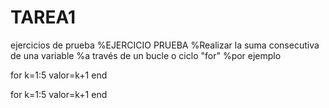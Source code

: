 # TAREA1
 ejercicios de prueba
 %EJERCICIO PRUEBA
 %Realizar la suma consecutiva de una variable
 %a través de un bucle o ciclo "for"
 %por ejemplo

 for k=1:5
     valor=k+1
 end

 for k=1:5
     valor=k+1
 end
